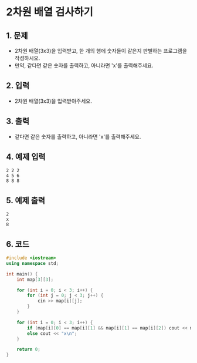 # 2차원 배열 검사하기

## 1. 문제

- 2차원 배열(3x3)을 입력받고, 한 개의 행에 숫자들이 같은지 판별하는 프로그램을 작성하시오.
- 만약, 같다면 같은 숫자를 출력하고, 아니라면 'x'를 출력해주세요.

## 2. 입력
- 2차원 배열(3x3)을 입력받아주세요.

## 3. 출력

- 같다면 같은 숫자를 출력하고, 아니라면 'x'를 출력해주세요.


## 4. 예제 입력
```
2 2 2
4 5 6
8 8 8
```

## 5. 예제 출력
```
2
x
8
```

## 6. 코드

```c++
#include <iostream>
using namespace std;

int main() {
	int map[3][3];

	for (int i = 0; i < 3; i++) {
		for (int j = 0; j < 3; j++) {
			cin >> map[i][j];
		}
	}

	for (int i = 0; i < 3; i++) {
		if (map[i][0] == map[i][1] && map[i][1] == map[i][2]) cout << map[i][0] << "\n";
		else cout << "x\n";
	}

	return 0;
}
```
